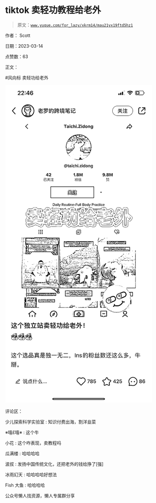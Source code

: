 # tiktok 卖轻功教程给老外

> 原文：[`www.yuque.com/for_lazy/xkrm14/mau21yx19ftd5hz1`](https://www.yuque.com/for_lazy/xkrm14/mau21yx19ftd5hz1)

作者： Scott

日期：2023-03-14

点赞数：63

正文：

#风向标 卖轻功给老外

![](img/c579cafb94f65a1eecb497c3c566e05e.png)

评论区：

少儿探索科学实验室 : 知识付费出海，割洋韭菜

※嘻£嘻※ : 这个牛

小花 : 这个咋表现，卖教程吗

瓜满楼 : 哈哈哈哈

波叔 : 发扬中国传统文化，还把老外的钱给挣了[强]

冰雨幻天 : 哈哈哈哈好想法

Fish 大鱼 : 哈哈哈哈

公众号懒人找资源，懒人专属群分享

